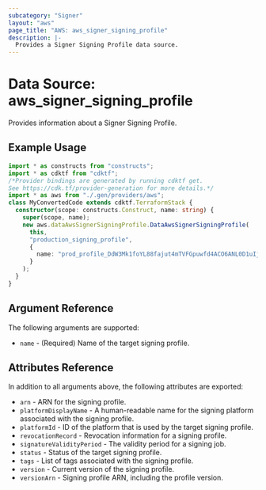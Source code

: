 ```yaml
---
subcategory: "Signer"
layout: "aws"
page_title: "AWS: aws_signer_signing_profile"
description: |-
  Provides a Signer Signing Profile data source.
---
```


# Data Source: aws_signer_signing_profile

Provides information about a Signer Signing Profile.

## Example Usage

```typescript
import * as constructs from "constructs";
import * as cdktf from "cdktf";
/*Provider bindings are generated by running cdktf get.
See https://cdk.tf/provider-generation for more details.*/
import * as aws from "./.gen/providers/aws";
class MyConvertedCode extends cdktf.TerraformStack {
  constructor(scope: constructs.Construct, name: string) {
    super(scope, name);
    new aws.dataAwsSignerSigningProfile.DataAwsSignerSigningProfile(
      this,
      "production_signing_profile",
      {
        name: "prod_profile_DdW3Mk1foYL88fajut4mTVFGpuwfd4ACO6ANL0D1uIj7lrn8adK",
      }
    );
  }
}

```

## Argument Reference

The following arguments are supported:

* `name` - (Required) Name of the target signing profile.

## Attributes Reference

In addition to all arguments above, the following attributes are exported:

* `arn` - ARN for the signing profile.
* `platformDisplayName` - A human-readable name for the signing platform associated with the signing profile.
* `platformId` - ID of the platform that is used by the target signing profile.
* `revocationRecord` - Revocation information for a signing profile.
* `signatureValidityPeriod` - The validity period for a signing job.
* `status` - Status of the target signing profile.
* `tags` - List of tags associated with the signing profile.
* `version` - Current version of the signing profile.
* `versionArn` - Signing profile ARN, including the profile version.

<!-- cache-key: cdktf-0.17.0-pre.15 input-f04773b71c5bf92c851dcc357a37010fd267acae968cbcf41a50349df9bd0449 -->